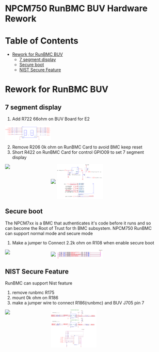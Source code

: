 # NPCM750 RunBMC BUV Hardware Rework

# Table of Contents
- [Rework for RunBMC BUV](#rework-for-runbmc-buv)
  * [7 segment display](#7-segment-display)
  * [Secure boot](#secure-boot)
  * [NIST Secure Feature](#nist-secure-feature)

# Rework for RunBMC BUV

## 7 segment display

1. Add R722 66ohm on BUV Board for E2

<img align="center" width="30%" src="https://raw.githubusercontent.com/NTC-CCBG/snapshots/master/openbmc/runbmc_buv_led.png">

2. Remove R206 0k ohm on RunBMC Card to avoid BMC keep reset
3. Short R422 on RunBMC Card for control GPIO09 to set 7 segment display

<img align="left" width="30%" src="https://raw.githubusercontent.com/NTC-CCBG/snapshots/master/openbmc/runbmc_buv_p1.png">
<img align="center" width="30%" src="https://raw.githubusercontent.com/NTC-CCBG/snapshots/master/openbmc/runbmc_buv_p2.png">
<img align="center" width="30%" src="https://raw.githubusercontent.com/NTC-CCBG/snapshots/master/openbmc/runbmc_buv_p3.png">

## Secure boot
The NPCM7xx is a BMC that authenticates it's code before it runs and so can become the Root of Trust for th BMC subsystem.
NPCM750 RunBMC can support normal mode and secure mode
1. Make a jumper to Connect 2.2k ohm on R108 when enable secure boot

<img align="left" width="30%" src="https://raw.githubusercontent.com/NTC-CCBG/snapshots/master/openbmc/runbmc_buv_secure1.png">
<img align="center" width="30%" src="https://raw.githubusercontent.com/NTC-CCBG/snapshots/master/openbmc/runbmc_buv_secure2.png">
<img align="center" width="30%" src="https://raw.githubusercontent.com/NTC-CCBG/snapshots/master/openbmc/runbmc_buv_secure3.png">

## NIST Secure Feature
RunBMC can support Nist feature
1. remove runbmc R175
2. mount 0k ohm on R186
3. make a jumper wire to connect R186(runbmc) and BUV J705 pin 7
  
<img align="left" width="30%" src="https://raw.githubusercontent.com/NTC-CCBG/snapshots/master/openbmc/runbmc_buv_nist.png">
<img align="center" width="30%" src="https://raw.githubusercontent.com/NTC-CCBG/snapshots/master/openbmc/runbmc_buv_nist2.png"> 
